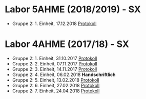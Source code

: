 # Labor 5AHME (2018/2019) - SX
* Gruppe 2: 1. Einheit, 17.12.2018 [Protokoll](https://github.com/HTLMechatronics/m14-la1-sx/blob/murlom14/murlom14-la1-2018_19/Protokoll_17-12-2018.md)

# Labor 4AHME (2017/18) - SX

* Gruppe 2: 1. Einheit, 31.10.2017 [Protokoll](https://github.com/HTLMechatronics/m14-la1-sx/blob/murlom14/murlom14-la1-2017_18/Protokoll_31-10-2017.md)
* Gruppe 2: 2. Einheit, 07.11.2017 [Protokoll](https://github.com/HTLMechatronics/m14-la1-sx/blob/murlom14/murlom14-la1-2017_18/Protokoll_7-11-2017.md)
* Gruppe 2: 3. Einheit, 14.11.2017 [Protokoll](https://github.com/HTLMechatronics/m14-la1-sx/blob/murlom14/murlom14-la1-2017_18/Protokoll_14-11-2017.md)
* Gruppe 2: 4. Einheit, 06.02.2018 **Handschriftlich**
* Gruppe 2: 5. Einheit, 13.02.2018 [Protokoll](https://github.com/HTLMechatronics/m14-la1-sx/blob/murlom14/murlom14-la1-2017_18/Protokoll_13-02-2018.md)
* Gruppe 2: 6. Einheit, 27.02.2018 [Protokoll](https://github.com/HTLMechatronics/m14-la1-sx/blob/murlom14/murlom14-la1-2017_18/Protokoll_27-02-2018.md)
* Gruppe 2: 7. Einheit, 24.04.2018 [Protokoll](https://github.com/HTLMechatronics/m14-la1-sx/blob/murlom14/murlom14-la1-2017_18/Protokoll_24-04-2018.md)
